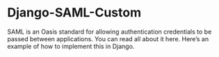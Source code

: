 Django-SAML-Custom
==================

SAML is an Oasis standard for allowing authentication credentials to be passed between applications. You can read all about it here. Here’s an example of how to implement this in Django.

